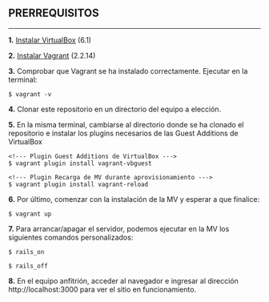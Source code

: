 ## PRERREQUISITOS

***

**1.** [Instalar VirtualBox](https://www.virtualbox.org/wiki/Downloads) (6.1)

**2.** [Instalar Vagrant](https://www.vagrantup.com/downloads) (2.2.14)

**3.** Comprobar que Vagrant se ha instalado correctamente. Ejecutar en la terminal:

```
$ vagrant -v
```

**4.** Clonar este repositorio en un directorio del equipo a elección.

**5.** En la misma terminal, cambiarse al directorio donde se ha clonado el repositorio e instalar los plugins necesarios de las Guest Additions de VirtualBox 

```
<!--- Plugin Guest Additions de VirtualBox --->
$ vagrant plugin install vagrant-vbguest

<!--- Plugin Recarga de MV durante aprovisionamiento --->
$ vagrant plugin install vagrant-reload
```
 
**6.** Por último, comenzar con la instalación de la MV y esperar a que finalice: 

```
$ vagrant up
```

**7.** Para arrancar/apagar el servidor, podemos ejecutar en la MV los siguientes comandos personalizados:

```
$ rails_on

$ rails_off
```

**8.** En el equipo anfitrión, acceder al navegador e ingresar al dirección http://localhost:3000 para ver el sitio en funcionamiento.